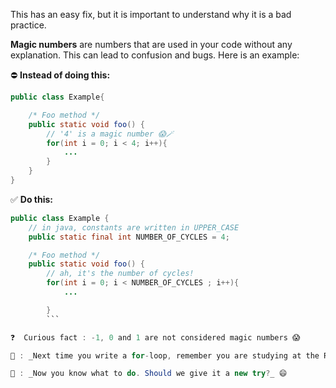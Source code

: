 This has an easy fix, but it is important to understand why it is a bad practice.

**Magic numbers** are numbers that are used in your code without any explanation. This can lead to confusion and bugs. Here is an example:


⛔️ **Instead of doing this:**
```java
public class Example{

    /* Foo method */
    public static void foo() {
        // '4' is a magic number 😱🪄
        for(int i = 0; i < 4; i++){            
            ...
        }
    }   
}
```

✅ **Do this:**
```java
public class Example {
    // in java, constants are written in UPPER_CASE
    public static final int NUMBER_OF_CYCLES = 4; 

    /* Foo method */
    public static void foo() {
        // ah, it's the number of cycles!
        for(int i = 0; i < NUMBER_OF_CYCLES ; i++){
            ...

        }
        ```

❓  Curious fact : -1, 0 and 1 are not considered magic numbers 😱

🤖 : _Next time you write a for-loop, remember you are studying at the Royal Institute of Technology and not Hogwarts_ 😉

🤖 : _Now you know what to do. Should we give it a new try?_ 😄